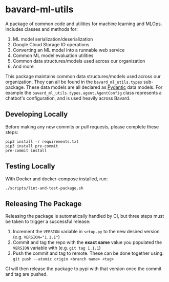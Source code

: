 # bavard-ml-utils

A package of common code and utilities for machine learning and MLOps. Includes classes and methods for:

1. ML model serialization/deserialization
2. Google Cloud Storage IO operations
3. Converting an ML model into a runnable web service
4. Common ML model evaluation utilities
5. Common data structures/models used across our organization
6. And more

This package maintains common data structures/models used across our organization. They can all be found in the `bavard_ml_utils.types` sub-package. These data models are all declared as [Pydantic](https://pydantic-docs.helpmanual.io/) data models. For example the `bavard_ml_utils.types.agent.AgentConfig` class represents a chatbot's configuration, and is used heavily across Bavard.

## Developing Locally

Before making any new commits or pull requests, please complete these steps:

```
pip3 install -r requirements.txt
pip3 install pre-commit
pre-commit install
```

## Testing Locally

With Docker and docker-compose installed, run:

```
./scripts/lint-and-test-package.sh
```

## Releasing The Package

Releasing the package is automatically handled by CI, but three steps must be taken to trigger a successful release:

1. Increment the `VERSION` variable in `setup.py` to the new desired version (e.g. `VERSION="1.1.1"`)
2. Commit and tag the repo with the **exact same** value you populated the `VERSION` variable with (e.g. `git tag 1.1.1`)
3. Push the commit and tag to remote. These can be done together using: `git push --atomic origin <branch name> <tag>`

CI will then release the package to pypi with that version once the commit and tag are pushed.
